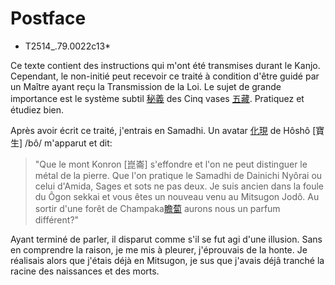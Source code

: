 # Postface
* T2514_.79.0022c13*

Ce texte contient des instructions qui m'ont été transmises durant le Kanjo. Cependant, le non-initié peut recevoir ce traité à condition d'être guidé par un Maître ayant reçu la Transmission de la Loi. Le sujet de grande importance est le système subtil [秘義](Higi) des Cinq vases [五藏](Gozô). Pratiquez et étudiez bien.

Après avoir écrit ce traité, j'entrais en Samadhi. Un avatar [化現](Kegen) de Hôshô [寶生] /bô/ m'apparut et dit:
>"Que le mont Konron [崑崙] s'effondre et l'on ne peut distinguer le métal de la pierre. Que l'on pratique le Samadhi de Dainichi Nyôrai ou celui d'Amida, Sages et sots ne pas deux. Je suis ancien dans la foule du Ôgon sekkai et vous êtes un nouveau venu au Mitsugon Jodô. Au sortir d'une forêt de Champaka[瞻蔔](Senpuku) aurons nous un parfum différent?"

Ayant terminé de parler, il disparut comme s'il se fut agi d'une illusion. Sans en comprendre la raison, je me mis à pleurer, j'éprouvais de la honte. Je réalisais alors que j'étais déjà en Mitsugon, je sus que j'avais déjâ tranché la racine des naissances et des morts.
